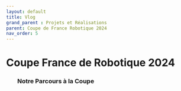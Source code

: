 ```yaml
---
layout: default
title: Vlog
grand_parent : Projets et Réalisations
parent: Coupe de France Robotique 2024
nav_order: 5
---
```


<h1><strong>Coupe France de Robotique 2024</strong></h1>

<h3 style="margin-left: 30px;">Notre Parcours à la Coupe</h3>
